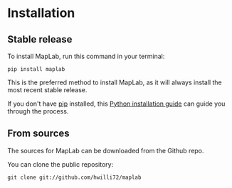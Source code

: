 # Installation

## Stable release

To install MapLab, run this command in your terminal:

```
pip install maplab
```

This is the preferred method to install MapLab, as it will always install the most recent stable release.

If you don't have [pip](https://pip.pypa.io) installed, this [Python installation guide](http://docs.python-guide.org/en/latest/starting/installation/) can guide you through the process.

## From sources

The sources for MapLab can be downloaded from the Github repo.

You can clone the public repository:

```
git clone git://github.com/hwilli72/maplab
```
